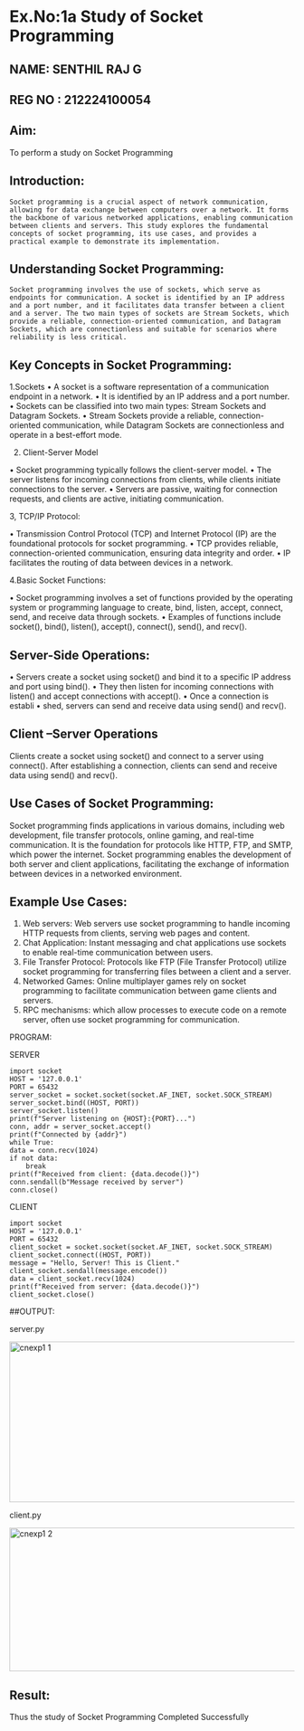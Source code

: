 # Ex.No:1a  			Study of Socket Programming
## NAME: SENTHIL RAJ G
## REG NO : 212224100054


## Aim: 
To perform a study on Socket Programming
## Introduction:

 	Socket programming is a crucial aspect of network communication, allowing for data exchange between computers over a network. It forms the backbone of various networked applications, enabling communication between clients and servers. This study explores the fundamental concepts of socket programming, its use cases, and provides a practical example to demonstrate its implementation.
## Understanding Socket Programming:
	Socket programming involves the use of sockets, which serve as endpoints for communication. A socket is identified by an IP address and a port number, and it facilitates data transfer between a client and a server. The two main types of sockets are Stream Sockets, which provide a reliable, connection-oriented communication, and Datagram Sockets, which are connectionless and suitable for scenarios where reliability is less critical.
## Key Concepts in Socket Programming:
1.Sockets
•	A socket is a software representation of a communication endpoint in a network.
•	It is identified by an IP address and a port number.
•	Sockets can be classified into two main types: Stream Sockets and Datagram Sockets.
•	Stream Sockets provide a reliable, connection-oriented communication, while Datagram Sockets are connectionless and operate in a best-effort mode.

2. Client-Server Model

•	Socket programming typically follows the client-server model.
•	The server listens for incoming connections from clients, while clients initiate connections to the server.
•	Servers are passive, waiting for connection requests, and clients are active, initiating communication.

3, TCP/IP Protocol:

•	Transmission Control Protocol (TCP) and Internet Protocol (IP) are the foundational protocols for socket programming.
•	TCP provides reliable, connection-oriented communication, ensuring data integrity and order.
•	IP facilitates the routing of data between devices in a network.

4.Basic Socket Functions:

•	Socket programming involves a set of functions provided by the operating system or programming language to create, bind, listen, accept, connect, send, and receive data through sockets.
•	Examples of functions include socket(), bind(), listen(), accept(), connect(), send(), and recv().

## Server-Side Operations:

•	Servers create a socket using socket() and bind it to a specific IP address and port using bind().
•	They then listen for incoming connections with listen() and accept connections with accept().
•	Once a connection is establi
•	shed, servers can send and receive data using send() and recv().

## Client –Server Operations

Clients create a socket using socket() and connect to a server using connect().
After establishing a connection, clients can send and receive data using send() and recv().

## Use Cases of Socket Programming:
Socket programming finds applications in various domains, including web development, file transfer protocols, online gaming, and real-time communication. It is the foundation for protocols like HTTP, FTP, and SMTP, which power the internet. Socket programming enables the development of both server and client applications, facilitating the exchange of information between devices in a networked environment.
## Example Use Cases:

1.	Web servers: Web servers use socket programming to handle incoming HTTP requests from clients, serving web pages and content.
2.	Chat Application: Instant messaging and chat applications use sockets to enable real-time communication between users.
3.	File Transfer Protocol: Protocols like FTP (File Transfer Protocol) utilize socket programming for transferring files between a client and a server.
4.	Networked Games: Online multiplayer games rely on socket programming to facilitate communication between game clients and servers.
5.	RPC mechanisms: which allow processes to execute code on a remote server, often use socket programming for communication.

PROGRAM:

SERVER

    import socket
    HOST = '127.0.0.1'  
    PORT = 65432       
    server_socket = socket.socket(socket.AF_INET, socket.SOCK_STREAM)
    server_socket.bind((HOST, PORT))
    server_socket.listen()
    print(f"Server listening on {HOST}:{PORT}...")
    conn, addr = server_socket.accept()
    print(f"Connected by {addr}")
    while True:
    data = conn.recv(1024)
    if not data:
        break
    print(f"Received from client: {data.decode()}")
    conn.sendall(b"Message received by server")
    conn.close()

CLIENT


    import socket
    HOST = '127.0.0.1'  
    PORT = 65432       
    client_socket = socket.socket(socket.AF_INET, socket.SOCK_STREAM)
    client_socket.connect((HOST, PORT))
    message = "Hello, Server! This is Client."
    client_socket.sendall(message.encode())
    data = client_socket.recv(1024)
    print(f"Received from server: {data.decode()}")
    client_socket.close()

##OUTPUT:

server.py

<img width="604" height="284" alt="cnexp1 1" src="https://github.com/user-attachments/assets/d77bbc98-4097-47db-91cc-cdf92da7e896" />

client.py

<img width="618" height="254" alt="cnexp1 2" src="https://github.com/user-attachments/assets/66eb1fb3-7066-4fe2-8aea-de0f4467438b" />

 
## Result:
Thus the study of Socket Programming Completed Successfully
